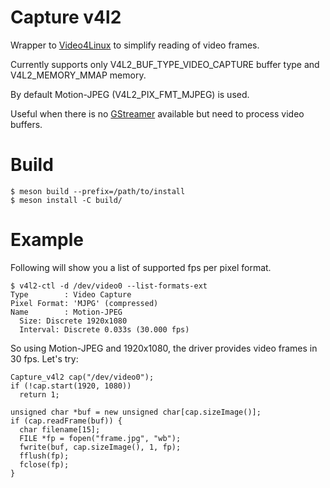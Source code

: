 # Capture v4l2

Wrapper to [Video4Linux](https://en.wikipedia.org/wiki/Video4Linux) to simplify reading of video frames.

Currently supports only V4L2_BUF_TYPE_VIDEO_CAPTURE buffer type and V4L2_MEMORY_MMAP memory.

By default Motion-JPEG (V4L2_PIX_FMT_MJPEG) is used.

Useful when there is no [GStreamer](https://gstreamer.freedesktop.org/) available but need to process video buffers.

# Build
  
    $ meson build --prefix=/path/to/install
    $ meson install -C build/
   
# Example

Following will show you a list of supported fps per pixel format.

    $ v4l2-ctl -d /dev/video0 --list-formats-ext
    Type        : Video Capture
    Pixel Format: 'MJPG' (compressed)
    Name        : Motion-JPEG
      Size: Discrete 1920x1080
      Interval: Discrete 0.033s (30.000 fps)

So using Motion-JPEG and 1920x1080, the driver provides video frames in 30 fps. Let's try:

    Capture_v4l2 cap("/dev/video0");
    if (!cap.start(1920, 1080))       
      return 1;
    
    unsigned char *buf = new unsigned char[cap.sizeImage()];
    if (cap.readFrame(buf)) {
      char filename[15];
      FILE *fp = fopen("frame.jpg", "wb");
      fwrite(buf, cap.sizeImage(), 1, fp);
      fflush(fp);
      fclose(fp);
    }

